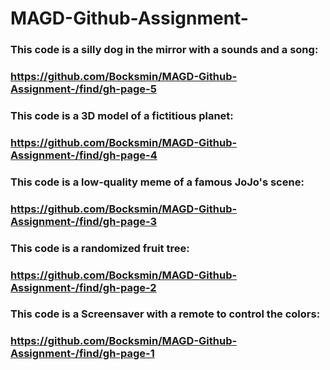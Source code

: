 # MAGD-Github-Assignment-
### This code is a silly dog in the mirror with a sounds and a song:
### https://github.com/Bocksmin/MAGD-Github-Assignment-/find/gh-page-5
### This code is a 3D model of a fictitious planet:
### https://github.com/Bocksmin/MAGD-Github-Assignment-/find/gh-page-4
### This code is a low-quality meme of a famous JoJo's scene:
### https://github.com/Bocksmin/MAGD-Github-Assignment-/find/gh-page-3
### This code is a randomized fruit tree:
### https://github.com/Bocksmin/MAGD-Github-Assignment-/find/gh-page-2
### This code is a Screensaver with a remote to control the colors:
### https://github.com/Bocksmin/MAGD-Github-Assignment-/find/gh-page-1
